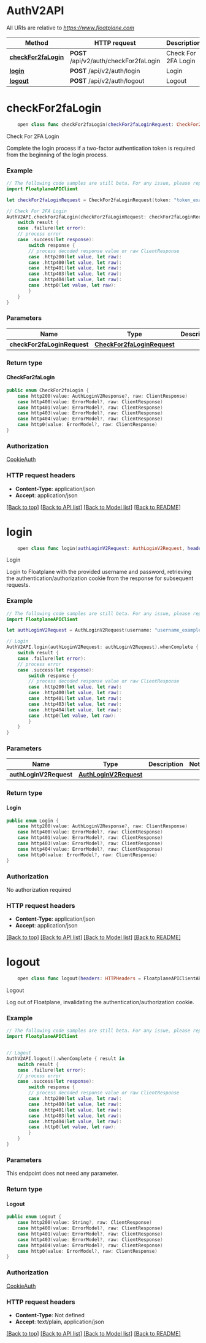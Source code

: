 # AuthV2API

All URIs are relative to *https://www.floatplane.com*

Method | HTTP request | Description
------------- | ------------- | -------------
[**checkFor2faLogin**](AuthV2API.md#checkfor2falogin) | **POST** /api/v2/auth/checkFor2faLogin | Check For 2FA Login
[**login**](AuthV2API.md#login) | **POST** /api/v2/auth/login | Login
[**logout**](AuthV2API.md#logout) | **POST** /api/v2/auth/logout | Logout


# **checkFor2faLogin**
```swift
    open class func checkFor2faLogin(checkFor2faLoginRequest: CheckFor2faLoginRequest, headers: HTTPHeaders = FloatplaneAPIClientAPI.customHeaders, beforeSend: (inout ClientRequest) throws -> () = { _ in }) -> EventLoopFuture<CheckFor2faLogin>
```

Check For 2FA Login

Complete the login process if a two-factor authentication token is required from the beginning of the login process.

### Example
```swift
// The following code samples are still beta. For any issue, please report via http://github.com/OpenAPITools/openapi-generator/issues/new
import FloatplaneAPIClient

let checkFor2faLoginRequest = CheckFor2faLoginRequest(token: "token_example") // CheckFor2faLoginRequest | 

// Check For 2FA Login
AuthV2API.checkFor2faLogin(checkFor2faLoginRequest: checkFor2faLoginRequest).whenComplete { result in
    switch result {
    case .failure(let error):
    // process error
    case .success(let response):
        switch response {
        // process decoded response value or raw ClientResponse
        case .http200(let value, let raw):
        case .http400(let value, let raw):
        case .http401(let value, let raw):
        case .http403(let value, let raw):
        case .http404(let value, let raw):
        case .http0(let value, let raw):
        }
    }
}
```

### Parameters

Name | Type | Description  | Notes
------------- | ------------- | ------------- | -------------
 **checkFor2faLoginRequest** | [**CheckFor2faLoginRequest**](CheckFor2faLoginRequest.md) |  | 

### Return type

#### CheckFor2faLogin

```swift
public enum CheckFor2faLogin {
    case http200(value: AuthLoginV2Response?, raw: ClientResponse)
    case http400(value: ErrorModel?, raw: ClientResponse)
    case http401(value: ErrorModel?, raw: ClientResponse)
    case http403(value: ErrorModel?, raw: ClientResponse)
    case http404(value: ErrorModel?, raw: ClientResponse)
    case http0(value: ErrorModel?, raw: ClientResponse)
}
```

### Authorization

[CookieAuth](../README.md#CookieAuth)

### HTTP request headers

 - **Content-Type**: application/json
 - **Accept**: application/json

[[Back to top]](#) [[Back to API list]](../README.md#documentation-for-api-endpoints) [[Back to Model list]](../README.md#documentation-for-models) [[Back to README]](../README.md)

# **login**
```swift
    open class func login(authLoginV2Request: AuthLoginV2Request, headers: HTTPHeaders = FloatplaneAPIClientAPI.customHeaders, beforeSend: (inout ClientRequest) throws -> () = { _ in }) -> EventLoopFuture<Login>
```

Login

Login to Floatplane with the provided username and password, retrieving the authentication/authorization cookie from the response for subsequent requests.

### Example
```swift
// The following code samples are still beta. For any issue, please report via http://github.com/OpenAPITools/openapi-generator/issues/new
import FloatplaneAPIClient

let authLoginV2Request = AuthLoginV2Request(username: "username_example", password: "password_example", captchaToken: "captchaToken_example") // AuthLoginV2Request | 

// Login
AuthV2API.login(authLoginV2Request: authLoginV2Request).whenComplete { result in
    switch result {
    case .failure(let error):
    // process error
    case .success(let response):
        switch response {
        // process decoded response value or raw ClientResponse
        case .http200(let value, let raw):
        case .http400(let value, let raw):
        case .http401(let value, let raw):
        case .http403(let value, let raw):
        case .http404(let value, let raw):
        case .http0(let value, let raw):
        }
    }
}
```

### Parameters

Name | Type | Description  | Notes
------------- | ------------- | ------------- | -------------
 **authLoginV2Request** | [**AuthLoginV2Request**](AuthLoginV2Request.md) |  | 

### Return type

#### Login

```swift
public enum Login {
    case http200(value: AuthLoginV2Response?, raw: ClientResponse)
    case http400(value: ErrorModel?, raw: ClientResponse)
    case http401(value: ErrorModel?, raw: ClientResponse)
    case http403(value: ErrorModel?, raw: ClientResponse)
    case http404(value: ErrorModel?, raw: ClientResponse)
    case http0(value: ErrorModel?, raw: ClientResponse)
}
```

### Authorization

No authorization required

### HTTP request headers

 - **Content-Type**: application/json
 - **Accept**: application/json

[[Back to top]](#) [[Back to API list]](../README.md#documentation-for-api-endpoints) [[Back to Model list]](../README.md#documentation-for-models) [[Back to README]](../README.md)

# **logout**
```swift
    open class func logout(headers: HTTPHeaders = FloatplaneAPIClientAPI.customHeaders, beforeSend: (inout ClientRequest) throws -> () = { _ in }) -> EventLoopFuture<Logout>
```

Logout

Log out of Floatplane, invalidating the authentication/authorization cookie.

### Example
```swift
// The following code samples are still beta. For any issue, please report via http://github.com/OpenAPITools/openapi-generator/issues/new
import FloatplaneAPIClient


// Logout
AuthV2API.logout().whenComplete { result in
    switch result {
    case .failure(let error):
    // process error
    case .success(let response):
        switch response {
        // process decoded response value or raw ClientResponse
        case .http200(let value, let raw):
        case .http400(let value, let raw):
        case .http401(let value, let raw):
        case .http403(let value, let raw):
        case .http404(let value, let raw):
        case .http0(let value, let raw):
        }
    }
}
```

### Parameters
This endpoint does not need any parameter.

### Return type

#### Logout

```swift
public enum Logout {
    case http200(value: String?, raw: ClientResponse)
    case http400(value: ErrorModel?, raw: ClientResponse)
    case http401(value: ErrorModel?, raw: ClientResponse)
    case http403(value: ErrorModel?, raw: ClientResponse)
    case http404(value: ErrorModel?, raw: ClientResponse)
    case http0(value: ErrorModel?, raw: ClientResponse)
}
```

### Authorization

[CookieAuth](../README.md#CookieAuth)

### HTTP request headers

 - **Content-Type**: Not defined
 - **Accept**: text/plain, application/json

[[Back to top]](#) [[Back to API list]](../README.md#documentation-for-api-endpoints) [[Back to Model list]](../README.md#documentation-for-models) [[Back to README]](../README.md)

